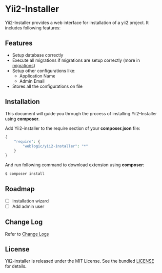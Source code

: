 Yii2-Installer
==============

Yii2-Installer provides a web interface for installation of a yii2 project. It includes following features:

## Features

- Setup database correctly
- Execute all migrations if migrations are setup correctly (more in [migrations](docs/migrations.md))
- Setup other configurations like:
    - Application Name
    - Admin Email
- Stores all the configurations on file

## Installation

This document will guide you through the process of installing Yii2-Installer using **composer**.

Add Yii2-installer to the require section of your **composer.json** file:

```php
{
    "require": {
        "weblogic/yii2-installer": "*"
    }
}
```

And run following command to download extension using **composer**:

```bash
$ composer install
```

## Roadmap

- [ ] Installation wizard
- [ ] Add admin user

## Change Log

Refer to [Change Logs](CHANGE.md)

## License

Yii2-installer is released under the MIT License. See the bundled [LICENSE](LICENSE.md) for details.